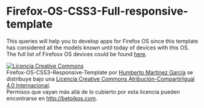 Firefox-OS-CSS3-Full-responsive-template
========================================

This queries will help you to develop apps for Firefox OS since this template has considered all the models known until today  of devices with this OS. The full list of Firefosx OS devices could be found [here](https://developer.mozilla.org/en-US/Firefox_OS/Developer_phone_guide/Phone_specs).

 
<a rel="license" href="http://creativecommons.org/licenses/by-sa/4.0/"><img alt="Licencia Creative Commons" style="border-width:0" src="https://i.creativecommons.org/l/by-sa/4.0/88x31.png" /></a><br /><span xmlns:dct="http://purl.org/dc/terms/" property="dct:title">Firefox-OS-CSS3-Responsive-Template</span> por <a xmlns:cc="http://creativecommons.org/ns#" href="https://github.com/betoikos/Firefox-OS-CSS3-Full-responsive-template" property="cc:attributionName" rel="cc:attributionURL">Humberto Martínez García</a> se distribuye bajo una <a rel="license" href="http://creativecommons.org/licenses/by-sa/4.0/">Licencia Creative Commons Atribución-CompartirIgual 4.0 Internacional</a>.<br />Permisos que vayan más allá de lo cubierto por esta licencia pueden encontrarse en <a xmlns:cc="http://creativecommons.org/ns#" href="http://betoikos.com" rel="cc:morePermissions">http://betoikos.com</a>.
